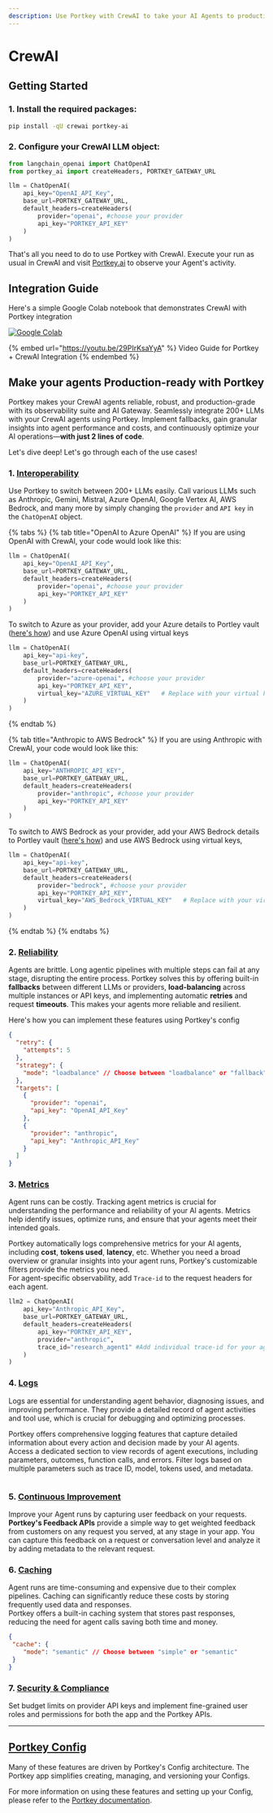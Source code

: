 ```yaml
---
description: Use Portkey with CrewAI to take your AI Agents to production
---
```


# CrewAI

## Getting Started

### 1. Install the required packages:

```bash
pip install -qU crewai portkey-ai
```

### 2. Configure your CrewAI LLM object:

```python
from langchain_openai import ChatOpenAI
from portkey_ai import createHeaders, PORTKEY_GATEWAY_URL

llm = ChatOpenAI(
    api_key="OpenAI_API_Key",
    base_url=PORTKEY_GATEWAY_URL,
    default_headers=createHeaders(
        provider="openai", #choose your provider
        api_key="PORTKEY_API_KEY"
    )
)
```

That's all you need to do to use Portkey with CrewAI. Execute your run as usual in CrewAI and visit [Portkey.ai](https://portkey.ai) to observe your Agent's activity.

## Integration Guide

Here's a simple Google Colab notebook that demonstrates CrewAI with Portkey integration

[![Google Colab](https://colab.research.google.com/assets/colab-badge.svg)](https://git.new/crewAI-docs)

{% embed url="https://youtu.be/29PIrKsaYyA" %}
Video Guide for Portkey + CrewAI Integration
{% endembed %}

## Make your agents Production-ready with Portkey

Portkey makes your CrewAI agents reliable, robust, and production-grade with its observability suite and AI Gateway. Seamlessly integrate 200+ LLMs with your CrewAI agents using Portkey. Implement fallbacks, gain granular insights into agent performance and costs, and continuously optimize your AI operations—**with just 2 lines of code**.

Let's dive deep! Let's go through each of the use cases!

### 1. [Interoperability](../../product/ai-gateway/universal-api.md)

Use Portkey to switch between 200+ LLMs easily. Call various LLMs such as Anthropic, Gemini, Mistral, Azure OpenAI, Google Vertex AI,  AWS Bedrock, and many more by simply changing the  `provider` and `API key` in the `ChatOpenAI` object.

{% tabs %}
{% tab title="OpenAI to Azure OpenAI" %}
If you are using OpenAI with CrewAI, your code would look like this:

```python
llm = ChatOpenAI(
    api_key="OpenAI_API_Key",
    base_url=PORTKEY_GATEWAY_URL,
    default_headers=createHeaders(
        provider="openai", #choose your provider
        api_key="PORTKEY_API_KEY"
    )
)
```

To switch to Azure as your provider, add your Azure details to Portley vault ([here's how](../llms/azure-openai.md)) and use Azure OpenAI using virtual keys

```python
llm = ChatOpenAI(
    api_key="api-key",
    base_url=PORTKEY_GATEWAY_URL,
    default_headers=createHeaders(
        provider="azure-openai", #choose your provider
        api_key="PORTKEY_API_KEY",  
        virtual_key="AZURE_VIRTUAL_KEY"   # Replace with your virtual key for Azure
    )
)
```
{% endtab %}

{% tab title="Anthropic to AWS Bedrock" %}
If you are using Anthropic with CrewAI, your code would look like this:

```python
llm = ChatOpenAI(
    api_key="ANTHROPIC_API_KEY",
    base_url=PORTKEY_GATEWAY_URL,
    default_headers=createHeaders(
        provider="anthropic", #choose your provider
        api_key="PORTKEY_API_KEY"
    )
)
```

To switch to AWS Bedrock as your provider, add your AWS Bedrock details to Portley vault ([here's how](../llms/aws-bedrock.md)) and use AWS Bedrock using virtual keys,

```python
llm = ChatOpenAI(
    api_key="api-key",
    base_url=PORTKEY_GATEWAY_URL,
    default_headers=createHeaders(
        provider="bedrock", #choose your provider
        api_key="PORTKEY_API_KEY",  
        virtual_key="AWS_Bedrock_VIRTUAL_KEY"   # Replace with your virtual key for Bedrock
    )
)
```
{% endtab %}
{% endtabs %}

### 2. [Reliability](../../product/ai-gateway/)

Agents are brittle. Long agentic pipelines with multiple steps can fail at any stage, disrupting the entire process. Portkey solves this by offering built-in **fallbacks** between different LLMs or providers, **load-balancing** across multiple instances or API keys, and implementing automatic **retries** and request **timeouts**. This makes your agents more reliable and resilient.

Here's how you can implement these features using Portkey's config

```json
{
  "retry": {
    "attempts": 5
  },
  "strategy": {
    "mode": "loadbalance" // Choose between "loadbalance" or "fallback"
  },
  "targets": [
    {
      "provider": "openai",
      "api_key": "OpenAI_API_Key"
    },
    {
      "provider": "anthropic",
      "api_key": "Anthropic_API_Key"
    }
  ]
}
```

### 3. [Metrics](../../product/observability/)

Agent runs can be costly. Tracking agent metrics is crucial for understanding the performance and reliability of your AI agents. Metrics help identify issues, optimize runs, and ensure that your agents meet their intended goals.

Portkey automatically logs comprehensive metrics for your AI agents, including **cost**, **tokens used**, **latency**, etc. Whether you need a broad overview or granular insights into your agent runs, Portkey's customizable filters provide the metrics you need.\
For agent-specific observability, add `Trace-id` to the request headers for each agent.&#x20;

```python
llm2 = ChatOpenAI(
    api_key="Anthropic_API_Key",
    base_url=PORTKEY_GATEWAY_URL,
    default_headers=createHeaders(
        api_key="PORTKEY_API_KEY",
        provider="anthropic",
        trace_id="research_agent1" #Add individual trace-id for your agent analytics
    )
)
```

### 4. [Logs](../../product/observability/logs.md)

Logs are essential for understanding agent behavior, diagnosing issues, and improving performance. They provide a detailed record of agent activities and tool use, which is crucial for debugging and optimizing processes.

Portkey offers comprehensive logging features that capture detailed information about every action and decision made by your AI agents. Access a dedicated section to view records of agent executions, including parameters, outcomes, function calls, and errors. Filter logs based on multiple parameters such as trace ID, model, tokens used, and metadata.

<figure><img src="../../.gitbook/assets/222.gif" alt=""><figcaption></figcaption></figure>

### 5. [Continuous Improvement](../../product/observability/feedback.md)

Improve your Agent runs by capturing user feedback on your requests. **Portkey's Feedback APIs** provide a simple way to get weighted feedback from customers on any request you served, at any stage in your app. You can capture this feedback on a request or conversation level and analyze it by adding metadata to the relevant request.

### 6. [Caching](../../product/ai-gateway/cache-simple-and-semantic.md)

Agent runs are time-consuming and expensive due to their complex pipelines. Caching can significantly reduce these costs by storing frequently used data and responses.\
Portkey offers a built-in caching system that stores past responses, reducing the need for agent calls saving both time and money.

```json
{
 "cache": {
    "mode": "semantic" // Choose between "simple" or "semantic"
 }
}
```

### 7. [Security & Compliance](../../product/enterprise-offering/security-portkey.md)

Set budget limits on provider API keys and implement fine-grained user roles and permissions for both the app and the Portkey APIs.

***

## [Portkey Config](../../product/ai-gateway/configs.md)

Many of these features are driven by Portkey's Config architecture. The Portkey app simplifies creating, managing, and versioning your Configs.

For more information on using these features and setting up your Config, please refer to the [Portkey documentation](https://docs.portkey.ai).
